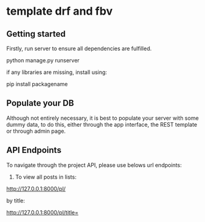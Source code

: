 # template drf and fbv



## Getting started

Firstly, run server to ensure all dependencies are fulfilled. 

python manage.py runserver

if any libraries are missing, install using:

pip install packagename


## Populate your DB

Although not entirely necessary, it is best to populate your server with some dummy data, to do this, either through the app interface, the REST template or through admin page.


## API Endpoints

To navigate through the project API, please use belows url endpoints:

1. To view all posts in lists:

http://127.0.0.1:8000/pl/

by title:

http://127.0.0.1:8000/pl/title=<title>

example:

http://127.0.0.1:8000/pl/title=Study

by content:

http://127.0.0.1:8000/pl/content=<content>

example:

http://127.0.0.1:8000/pl/content=not%20converge%20but%20diverge

by category:

http://127.0.0.1:8000/pl/category=<category>

example

http://127.0.0.1:8000/pl/category=Work

2. To view and update details of post:

http://127.0.0.1:8000/pd/<postid>

example

http://127.0.0.1:8000/pd/1

3. to view categories

http://127.0.0.1:8000/categories/





Others

The above were created with rest API, but https endpoints are also available through FBV.
